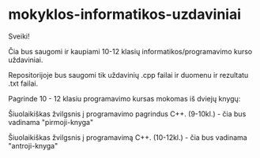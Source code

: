 # mokyklos-informatikos-uzdaviniai

Sveiki!

Čia bus saugomi ir kaupiami 10-12 klasių informatikos/programavimo kurso uždaviniai.

Repositorijoje bus saugomi tik uždavinių .cpp failai ir duomenu ir rezultatu  .txt failai.






Pagrinde 10 - 12 klasiu programavimo kursas mokomas iš dviejų knygų:


Šiuolaikiškas žvilgsnis į programavimo pagrindus C++. (9-10kl.) - čia bus vadinama "pirmoji-knyga"

Šiuolaikiškas žvilgsnis į programavimą C++. (10-12kl.) - čia bus vadinama "antroji-knyga"
